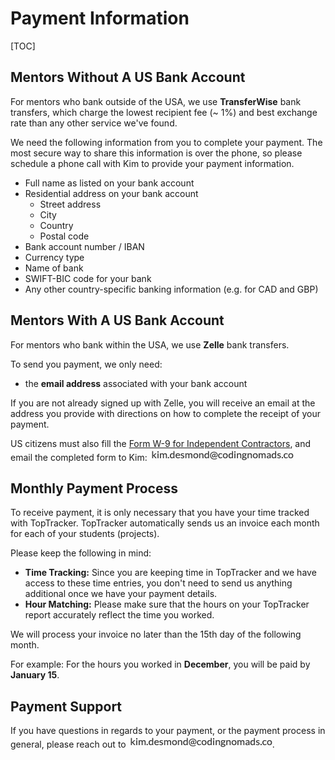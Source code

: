 # Payment Information

[TOC]

## Mentors Without A US Bank Account

For mentors who bank outside of the USA, we use **TransferWise** bank transfers, which charge the lowest recipient fee (~ 1%) and best exchange rate than any other service we've found.

We need the following information from you to complete your payment. The most secure way to share this information is over the phone, so please schedule a phone call with Kim to provide your payment information.

- Full name as listed on your bank account
- Residential address on your bank account
    - Street address
    - City
    - Country
    - Postal code
- Bank account number / IBAN
- Currency type
- Name of bank
- SWIFT-BIC code for your bank
- Any other country-specific banking information (e.g. for CAD and GBP)

## Mentors With A US Bank Account

For mentors who bank within the USA, we use **Zelle** bank transfers.

To send you payment, we only need:

- the **email address** associated with your bank account

If you are not already signed up with Zelle, you will receive an email at the address you provide with directions on how to complete the receipt of your payment.

US citizens must also fill the [Form W-9 for Independent Contractors](https://www.irs.gov/pub/irs-pdf/fw9.pdf), and email the completed form to Kim: <img style="display: inline-block;" alt="contact address for kim" src="../images/email_kim.png"/>

## Monthly Payment Process

To receive payment, it is only necessary that you have your time tracked with TopTracker. TopTracker automatically sends us an invoice each month for each of your students (projects).

Please keep the following in mind:

- **Time Tracking:** Since you are keeping time in TopTracker and we have access to these time entries, you don't need to send us anything additional once we have your payment details.
- **Hour Matching:** Please make sure that the hours on your TopTracker report accurately reflect the time you worked.

We will process your invoice no later than the 15th day of the following month.

For example: For the hours you worked in **December**, you will be paid by **January 15**.

## Payment Support

If you have questions in regards to your payment, or the payment process in general, please reach out to <img style="display: inline-block;" alt="contact address for kim" src="../images/email_kim.png"/>.
